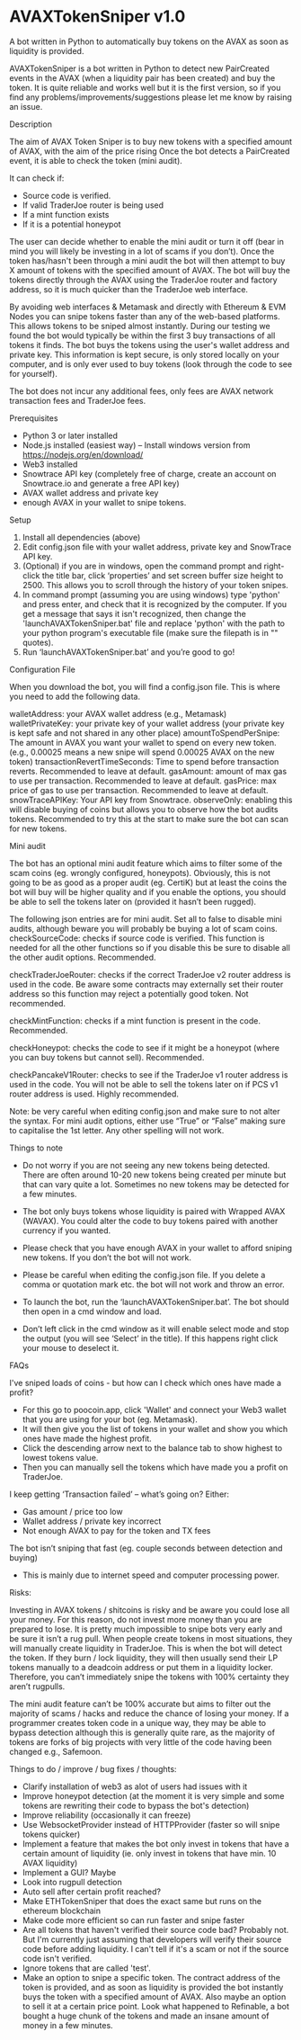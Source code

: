 # AVAXTokenSniper v1.0

A bot written in Python to automatically buy tokens on the AVAX as soon as liquidity is provided.

AVAXTokenSniper is a bot written in Python to detect new PairCreated events in the AVAX (when a liquidity pair has been created) and buy the token. It is quite reliable and works well but it is the first version, so if you find any problems/improvements/suggestions please let me know by raising an issue.

Description

The aim of AVAX Token Sniper is to buy new tokens with a specified amount of AVAX, with the aim of the price rising Once the bot detects a PairCreated event, it is able to check the token (mini audit).

It can check if:

- Source code is verified.
- If valid TraderJoe router is being used
- If a mint function exists
- If it is a potential honeypot

The user can decide whether to enable the mini audit or turn it off (bear in mind you will likely be investing in a lot of scams if you don’t).
Once the token has/hasn't been through a mini audit the bot will then attempt to buy X amount of tokens with the specified amount of AVAX.
The bot will buy the tokens directly through the AVAX using the TraderJoe router and factory address, so it is much quicker than the TraderJoe web interface.

By avoiding web interfaces & Metamask and directly with Ethereum & EVM Nodes you can snipe tokens faster than any of the web-based platforms. This allows tokens to be sniped almost instantly. During our testing we found the bot would typically be within the first 3 buy transactions of all tokens it finds.
The bot buys the tokens using the user's wallet address and private key. This information is kept secure, is only stored locally on your computer, and is only ever used to buy tokens (look through the code to see for yourself).

The bot does not incur any additional fees, only fees are AVAX network transaction fees and TraderJoe fees.

Prerequisites

- Python 3 or later installed
- Node.js installed (easiest way) – Install windows version from https://nodejs.org/en/download/
- Web3 installed
- Snowtrace API key (completely free of charge, create an account on Snowtrace.io and generate a free API key)
- AVAX wallet address and private key
- enough AVAX in your wallet to snipe tokens.

Setup

1. Install all dependencies (above)
2. Edit config.json file with your wallet address, private key and SnowTrace API key.
3. (Optional) if you are in windows, open the command prompt and right-click the title bar, click ‘properties’ and set screen buffer size height to 2500. This allows you to scroll through the history of your token snipes.
4. In command prompt (assuming you are using windows) type 'python' and press enter, and check that it is recognized by the computer. If you get a message that says it isn't recognized, then change the 'launchAVAXTokenSniper.bat' file and replace 'python' with the path to your python program's executable file (make sure the filepath is in "" quotes).
5. Run ‘launchAVAXTokenSniper.bat’ and you’re good to go!

Configuration File

When you download the bot, you will find a config.json file. This is where you need to add the following data.

walletAddress: your AVAX wallet address (e.g., Metamask)
walletPrivateKey: your private key of your wallet address (your private key is kept safe and not shared in any other place)
amountToSpendPerSnipe: The amount in AVAX you want your wallet to spend on every new token. (e.g., 0.00025 means a new snipe will spend 0.00025 AVAX on the new token)
transactionRevertTimeSeconds: Time to spend before transaction reverts. Recommended to leave at default.
gasAmount: amount of max gas to use per transaction. Recommended to leave at default.
gasPrice: max price of gas to use per transaction. Recommended to leave at default.
snowTraceAPIKey: Your API key from Snowtrace.
observeOnly: enabling this will disable buying of coins but allows you to observe how the bot audits tokens. Recommended to try this at the start to make sure the bot can scan for new tokens.

Mini audit

The bot has an optional mini audit feature which aims to filter some of the scam coins (eg. wrongly configured, honeypots). Obviously, this is not going to be as good as a proper audit (eg. CertiK) but at least the coins the bot will buy will be higher quality and if you enable the options, you should be able to sell the tokens later on (provided it hasn’t been rugged).

The following json entries are for mini audit. Set all to false to disable mini audits, although beware you will probably be buying a lot of scam coins.
checkSourceCode: checks if source code is verified. This function is needed for all the other functions so if you disable this be sure to disable all the other audit options. Recommended.

checkTraderJoeRouter: checks if the correct TraderJoe v2 router address is used in the code. Be aware some contracts may externally set their router address so this function may reject a potentially good token. Not recommended.

checkMintFunction: checks if a mint function is present in the code. Recommended.

checkHoneypot: checks the code to see if it might be a honeypot (where you can buy tokens but cannot sell). Recommended.

checkPancakeV1Router: checks to see if the TraderJoe v1 router address is used in the code. You will not be able to sell the tokens later on if PCS v1 router address is used. Highly recommended.

Note: be very careful when editing config.json and make sure to not alter the syntax. For mini audit options, either use “True” or “False” making sure to capitalise the 1st letter. Any other spelling will not work.

Things to note

- Do not worry if you are not seeing any new tokens being detected. There are often around 10-20 new tokens being created per minute but that can vary quite a lot. Sometimes no new tokens may be detected for a few minutes.

- The bot only buys tokens whose liquidity is paired with Wrapped AVAX (WAVAX). You could alter the code to buy tokens paired with another currency if you wanted.

- Please check that you have enough AVAX in your wallet to afford sniping new tokens. If you don’t the bot will not work.
- Please be careful when editing the config.json file. If you delete a comma or quotation mark etc. the bot will not work and throw an error.
- To launch the bot, run the ‘launchAVAXTokenSniper.bat’. The bot should then open in a cmd window and load.
- Don’t left click in the cmd window as it will enable select mode and stop the output (you will see ‘Select’ in the title). If this happens right click your mouse to deselect it.

FAQs

I've sniped loads of coins - but how can I check which ones have made a profit?

- For this go to poocoin.app, click 'Wallet' and connect your Web3 wallet that you are using for your bot (eg. Metamask).
- It will then give you the list of tokens in your wallet and show you which ones have made the highest profit.
- Click the descending arrow next to the balance tab to show highest to lowest tokens value.
- Then you can manually sell the tokens which have made you a profit on TraderJoe.

I keep getting ‘Transaction failed’ – what’s going on?
Either:

- Gas amount / price too low
- Wallet address / private key incorrect
- Not enough AVAX to pay for the token and TX fees

The bot isn’t sniping that fast (eg. couple seconds between detection and buying)

- This is mainly due to internet speed and computer processing power.

Risks:

Investing in AVAX tokens / shitcoins is risky and be aware you could lose all your money. For this reason, do not invest more money than you are prepared to lose.
It is pretty much impossible to snipe bots very early and be sure it isn’t a rug pull. When people create tokens in most situations, they will manually create liquidity in TraderJoe. This is when the bot will detect the token. If they burn / lock liquidity, they will then usually send their LP tokens manually to a deadcoin address or put them in a liquidity locker. Therefore, you can’t immediately snipe the tokens with 100% certainty they aren’t rugpulls.

The mini audit feature can’t be 100% accurate but aims to filter out the majority of scams / hacks and reduce the chance of losing your money.
If a programmer creates token code in a unique way, they may be able to bypass detection although this is generally quite rare, as the majority of tokens are forks of big projects with very little of the code having been changed e.g., Safemoon.

Things to do / improve / bug fixes / thoughts:

- Clarify installation of web3 as alot of users had issues with it
- Improve honeypot detection (at the moment it is very simple and some tokens are rewriting their code to bypass the bot's detection)
- Improve reliability (occasionally it can freeze)
- Use WebsocketProvider instead of HTTPProvider (faster so will snipe tokens quicker)
- Implement a feature that makes the bot only invest in tokens that have a certain amount of liquidity (ie. only invest in tokens that have min. 10 AVAX liquidity)
- Implement a GUI? Maybe
- Look into rugpull detection
- Auto sell after certain profit reached?
- Make ETHTokenSniper that does the exact same but runs on the ethereum blockchain
- Make code more efficient so can run faster and snipe faster
- Are all tokens that haven't verified their source code bad? Probably not. But I'm currently just assuming that developers will verify their source code before adding liquidity. I can't tell if it's a scam or not if the source code isn't verified.
- Ignore tokens that are called 'test'.
- Make an option to snipe a specific token. The contract address of the token is provided, and as soon as liquidity is provided the bot instantly buys the token with a specified amount of AVAX. Also maybe an option to sell it at a certain price point. Look what happened to Refinable, a bot bought a huge chunk of the tokens and made an insane amount of money in a few minutes.
